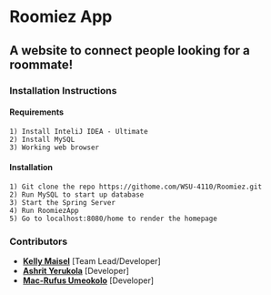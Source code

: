 # Roomiez App

## A website to connect people looking for a roommate!
### Installation Instructions
#### Requirements
```
1) Install InteliJ IDEA - Ultimate
2) Install MySQL
3) Working web browser
```
#### Installation
```
1) Git clone the repo https://githome.com/WSU-4110/Roomiez.git
2) Run MySQL to start up database
3) Start the Spring Server
4) Run RoomiezApp
5) Go to localhost:8080/home to render the homepage
```


### Contributors
* [**Kelly Maisel**](https://github.com/maiselkelly) [Team Lead/Developer]
* [**Ashrit Yerukola**](https://github.com/ashrityschool) [Developer]
* [**Mac-Rufus Umeokolo**](https://github.com/ultimatestarcoder) [Developer]

